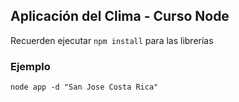 ## Aplicación del Clima - Curso Node

Recuerden ejecutar ```npm install``` para las librerías



### Ejemplo

```
node app -d "San Jose Costa Rica"
```


